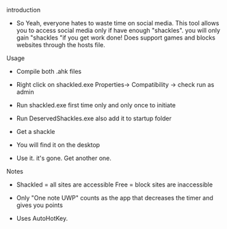 introduction 

* So Yeah, everyone hates to waste time on social media. This tool allows you to access social media only if have enough "shackles". you will only gain "shackles "if you get work done!  Does support games and blocks websites through the hosts file.









Usage

* Compile both .ahk files

* Right click on shackled.exe Properties-> Compatibility -> check run as admin
* Run shackled.exe first time only and only once to initiate
* Run DeservedShackles.exe also add it to startup folder

* Get a shackle
* You will find it on the desktop
* Use it. it's gone. Get another one.














 Notes
* Shackled = all sites are accessible
 Free = block sites are inaccessible

* Only "One note UWP" counts as the app that decreases the timer and gives you points



* Uses AutoHotKey.

